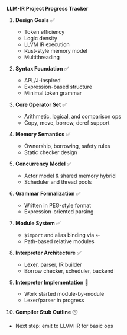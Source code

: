 **LLM-IR Project Progress Tracker**

1. **Design Goals** ✅
   - Token efficiency
   - Logic density
   - LLVM IR execution
   - Rust-style memory model
   - Multithreading

2. **Syntax Foundation** ✅
   - APL/J-inspired
   - Expression-based structure
   - Minimal token grammar

3. **Core Operator Set** ✅
   - Arithmetic, logical, and comparison ops
   - Copy, move, borrow, deref support

4. **Memory Semantics** ✅
   - Ownership, borrowing, safety rules
   - Static checker design

5. **Concurrency Model** ✅
   - Actor model & shared memory hybrid
   - Scheduler and thread pools

6. **Grammar Formalization** ✅
   - Written in PEG-style format
   - Expression-oriented parsing

7. **Module System** ✅
   - `$import` and alias binding via ←
   - Path-based relative modules

8. **Interpreter Architecture** ✅
   - Lexer, parser, IR builder
   - Borrow checker, scheduler, backend

9. **Interpreter Implementation** 🚧
   - Work started module-by-module
   - Lexer/parser in progress

10. **Compiler Stub Outline** 🕓
   - Next step: emit to LLVM IR for basic ops

